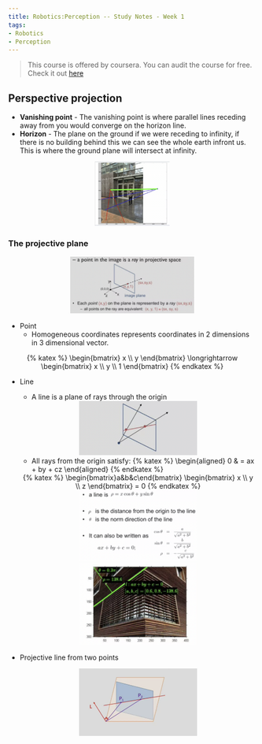 ```yaml
---
title: Robotics:Perception -- Study Notes - Week 1
tags: 
- Robotics
- Perception
---
```


>This course is offered by coursera. You can audit the course for free. Check it out [here](https://www.coursera.org/learn/robotics-perception/)

## Perspective projection

* **Vanishing point** - The vanishing point is where parallel lines receding away from you would converge on the horizon line.
* **Horizon** - The plane on the ground if we were receding to infinity, if there is no building behind this we can see the whole earth infront us. This is where the ground plane will intersect at infinity. 

<center>
<img src="https://github.com/naaz97/naaz97.github.io/blob/main/source/_posts/robotics:perception/image-1.png?raw=true"  width="30%" height="30%">
</center>

### The projective plane

<center>
<img src="https://github.com/naaz97/naaz97.github.io/blob/main/source/_posts/robotics:perception/image-homo-coordinates.png?raw=true"  width="50%" height="30%">
</center>

- Point 
    - Homogeneous coordinates represents coordinates in 2 dimensions in 3 dimensional vector.

<center>
{% katex %}
\begin{bmatrix}
x \\
y  
\end{bmatrix} \longrightarrow
\begin{bmatrix}
x \\
y \\
1
\end{bmatrix}
{% endkatex %}
</center>

- Line
    - A line is a plane of rays through the origin
    <center>
    <img src="https://github.com/naaz97/naaz97.github.io/blob/main/source/_posts/robotics:perception/image-2.png?raw=true"  width="50%" height="30%">
    </center>
     
     - All rays from the origin satisfy: {% katex %} \begin{aligned} 0 & = ax + by + cz \end{aligned} {% endkatex %}
     
     <center>
        {% katex %}
        \begin{bmatrix}a&b&c\end{bmatrix} 
        \begin{bmatrix}
        x \\
        y \\
        z
        \end{bmatrix} = 0
        {% endkatex %}
    </center>

    <center>
    <img src="https://github.com/naaz97/naaz97.github.io/blob/main/source/_posts/robotics:perception/image-3.png?raw=true"  width="50%" height="30%">
    </center>

    <center>
    <img src="https://github.com/naaz97/naaz97.github.io/blob/main/source/_posts/robotics:perception/image-4.png?raw=true"  width="50%" height="30%">
    </center>

- Projective line from two points

    <center>
    <img src="https://github.com/naaz97/naaz97.github.io/blob/main/source/_posts/robotics:perception/image-5.png?raw=true"  width="50%" height="30%">
    </center>